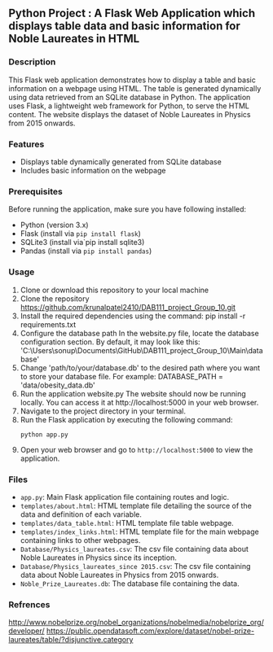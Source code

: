 ## Python Project : A Flask Web Application which displays table data and basic information for Noble Laureates in HTML



### Description
This Flask web application demonstrates how to display a table and basic information on a webpage using HTML. The table is generated dynamically using data retrieved from an SQLite database in Python. The application uses Flask, a lightweight web framework for Python, to serve the HTML content. The website displays the dataset of Noble Laureates in Physics from 2015 onwards.

### Features
- Displays table dynamically generated from SQLite database
- Includes basic information on the webpage

### Prerequisites
Before running the application, make sure you have following installed:
- Python (version 3.x)
- Flask (install via `pip install flask`)
- SQLite3 (install via`pip install sqlite3)
- Pandas (install via `pip install pandas`)

### Usage
1. Clone or download this repository to your local machine
2. Clone the repository https://github.com/krunalpatel2410/DAB111_project_Group_10.git
3. Install the required dependencies using the command: pip install -r requirements.txt
4. Configure the database path In the website.py file, locate the database configuration section. By default, it may look like this: 'C:\Users\sonup\Documents\GitHub\DAB111_project_Group_10\Main\database'
5. Change 'path/to/your/database.db' to the desired path where you want to store your database file. For example: DATABASE_PATH = 'data/obesity_data.db'
6. Run the application website.py The website should now be running locally. You can access it at http://localhost:5000 in your web browser.
7. Navigate to the project directory in your terminal.
8. Run the Flask application by executing the following command:
    ```
    python app.py
    ```
9. Open your web browser and go to `http://localhost:5000` to view the application.

### Files
- `app.py`: Main Flask application file containing routes and logic.
- `templates/about.html`: HTML template file detailing the source of the data and   definition of each variable.
- `templates/data_table.html`: HTML template file table webpage.
- `templates/index_links.html`: HTML template file for the main webpage containing links to other webpages.
- `Database/Physics_laureates.csv`: The csv file containing data about Noble Laureates in Physics since its inception.
- `Database/Physics_laureates_since 2015.csv`: The csv file containing data about Noble Laureates in Physics from 2015 onwards.
- `Noble_Prize_Laureates.db`: The database file containing the data.

### Refrences
http://www.nobelprize.org/nobel_organizations/nobelmedia/nobelprize_org/developer/
https://public.opendatasoft.com/explore/dataset/nobel-prize-laureates/table/?disjunctive.category
